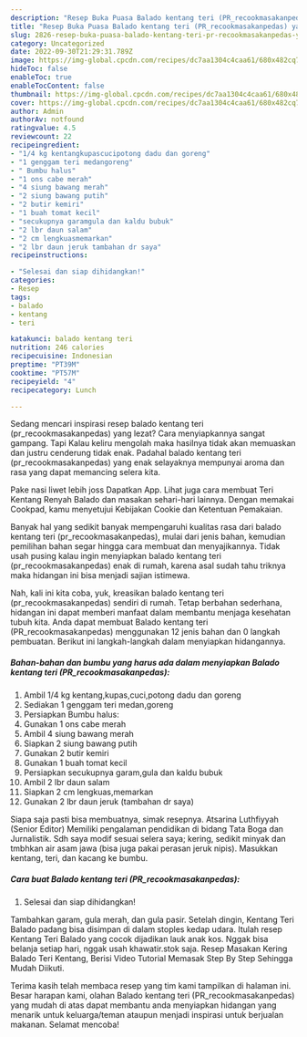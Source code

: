 ```yaml
---
description: "Resep Buka Puasa Balado kentang teri (PR_recookmasakanpedas) yang Bisa Manjain Lidah"
title: "Resep Buka Puasa Balado kentang teri (PR_recookmasakanpedas) yang Bisa Manjain Lidah"
slug: 2826-resep-buka-puasa-balado-kentang-teri-pr-recookmasakanpedas-yang-bisa-manjain-lidah
category: Uncategorized
date: 2022-09-30T21:29:31.789Z
image: https://img-global.cpcdn.com/recipes/dc7aa1304c4caa61/680x482cq70/balado-kentang-teri-pr_recookmasakanpedas-foto-resep-utama.jpg
hideToc: false
enableToc: true
enableTocContent: false
thumbnail: https://img-global.cpcdn.com/recipes/dc7aa1304c4caa61/680x482cq70/balado-kentang-teri-pr_recookmasakanpedas-foto-resep-utama.jpg
cover: https://img-global.cpcdn.com/recipes/dc7aa1304c4caa61/680x482cq70/balado-kentang-teri-pr_recookmasakanpedas-foto-resep-utama.jpg
author: Admin
authorAv: notfound
ratingvalue: 4.5
reviewcount: 22
recipeingredient:
- "1/4 kg kentangkupascucipotong dadu dan goreng"
- "1 genggam teri medangoreng"
- " Bumbu halus"
- "1 ons cabe merah"
- "4 siung bawang merah"
- "2 siung bawang putih"
- "2 butir kemiri"
- "1 buah tomat kecil"
- "secukupnya garamgula dan kaldu bubuk"
- "2 lbr daun salam"
- "2 cm lengkuasmemarkan"
- "2 lbr daun jeruk tambahan dr saya"
recipeinstructions:

- "Selesai dan siap dihidangkan!"
categories:
- Resep
tags:
- balado
- kentang
- teri

katakunci: balado kentang teri 
nutrition: 246 calories
recipecuisine: Indonesian
preptime: "PT39M"
cooktime: "PT57M"
recipeyield: "4"
recipecategory: Lunch

---
```



Sedang mencari inspirasi resep balado kentang teri (pr_recookmasakanpedas) yang lezat? Cara menyiapkannya sangat gampang. Tapi Kalau keliru mengolah maka hasilnya tidak akan memuaskan dan justru cenderung tidak enak. Padahal balado kentang teri (pr_recookmasakanpedas) yang enak selayaknya mempunyai aroma dan rasa yang dapat memancing selera kita.


Pake nasi liwet lebih joss Dapatkan App. Lihat juga cara membuat Teri Kentang Renyah Balado dan masakan sehari-hari lainnya. Dengan memakai Cookpad, kamu menyetujui Kebijakan Cookie dan Ketentuan Pemakaian.

Banyak hal yang sedikit banyak mempengaruhi kualitas rasa dari balado kentang teri (pr_recookmasakanpedas), mulai dari jenis bahan, kemudian pemilihan bahan segar hingga cara membuat dan menyajikannya. Tidak usah pusing kalau ingin menyiapkan balado kentang teri (pr_recookmasakanpedas) enak di rumah, karena asal sudah tahu triknya maka hidangan ini bisa menjadi sajian istimewa.


Nah, kali ini kita coba, yuk, kreasikan balado kentang teri (pr_recookmasakanpedas) sendiri di rumah. Tetap berbahan sederhana, hidangan ini dapat memberi manfaat dalam membantu menjaga kesehatan tubuh kita. Anda dapat membuat Balado kentang teri (PR_recookmasakanpedas) menggunakan 12 jenis bahan dan 0 langkah pembuatan. Berikut ini langkah-langkah dalam menyiapkan hidangannya.

<!--inarticleads1-->

##### Bahan-bahan dan bumbu yang harus ada dalam menyiapkan Balado kentang teri (PR_recookmasakanpedas):

1. Ambil 1/4 kg kentang,kupas,cuci,potong dadu dan goreng
1. Sediakan 1 genggam teri medan,goreng
1. Persiapkan  Bumbu halus:
1. Gunakan 1 ons cabe merah
1. Ambil 4 siung bawang merah
1. Siapkan 2 siung bawang putih
1. Gunakan 2 butir kemiri
1. Gunakan 1 buah tomat kecil
1. Persiapkan secukupnya garam,gula dan kaldu bubuk
1. Ambil 2 lbr daun salam
1. Siapkan 2 cm lengkuas,memarkan
1. Gunakan 2 lbr daun jeruk (tambahan dr saya)


Siapa saja pasti bisa membuatnya, simak resepnya. Atsarina Luthfiyyah (Senior Editor) Memiliki pengalaman pendidikan di bidang Tata Boga dan Jurnalistik. Sdh saya modif sesuai selera saya; kering, sedikit minyak dan tmbhkan air asam jawa (bisa juga pakai perasan jeruk nipis). Masukkan kentang, teri, dan kacang ke bumbu. 

<!--inarticleads2-->

##### Cara buat Balado kentang teri (PR_recookmasakanpedas):


1. Selesai dan siap dihidangkan!

Tambahkan garam, gula merah, dan gula pasir. Setelah dingin, Kentang Teri Balado padang bisa disimpan di dalam stoples kedap udara. Itulah resep Kentang Teri Balado yang cocok dijadikan lauk anak kos. Nggak bisa belanja setiap hari, nggak usah khawatir.stok saja. Resep Masakan Kering Balado Teri Kentang, Berisi Video Tutorial Memasak Step By Step Sehingga Mudah Diikuti. 

Terima kasih telah membaca resep yang tim kami tampilkan di halaman ini. Besar harapan kami, olahan Balado kentang teri (PR_recookmasakanpedas) yang mudah di atas dapat membantu anda menyiapkan hidangan yang menarik untuk keluarga/teman ataupun menjadi inspirasi untuk berjualan makanan. Selamat mencoba!
